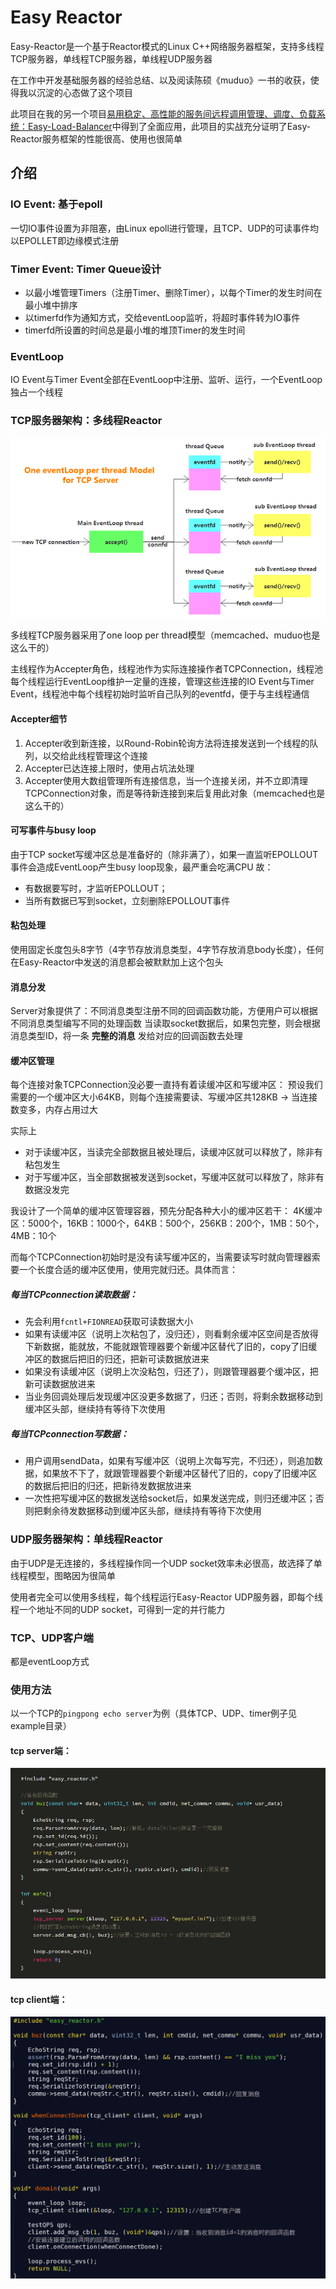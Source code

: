 # Easy Reactor

Easy-Reactor是一个基于Reactor模式的Linux C++网络服务器框架，支持多线程TCP服务器，单线程TCP服务器，单线程UDP服务器

在工作中开发基础服务器的经验总结、以及阅读陈硕《muduo》一书的收获，使得我以沉淀的心态做了这个项目

此项目在我的另一个项目[易用稳定、高性能的服务间远程调用管理、调度、负载系统：Easy-Load-Balancer][1]中得到了全面应用，此项目的实战充分证明了Easy-Reactor服务框架的性能很高、使用也很简单

[1]: https://github.com/LeechanX/Easy-Load-Balancer

## 介绍

### IO Event: 基于epoll

一切IO事件设置为非阻塞，由Linux epoll进行管理，且TCP、UDP的可读事件均以EPOLLET即边缘模式注册

### Timer Event: Timer Queue设计

- 以最小堆管理Timers（注册Timer、删除Timer），以每个Timer的发生时间在最小堆中排序
- 以timerfd作为通知方式，交给eventLoop监听，将超时事件转为IO事件
- timerfd所设置的时间总是最小堆的堆顶Timer的发生时间

### EventLoop

IO Event与Timer Event全部在EventLoop中注册、监听、运行，一个EventLoop独占一个线程

### TCP服务器架构：多线程Reactor

![Multi-Thread-Arch](pictures/multi-thread-arch.png)

多线程TCP服务器采用了one loop per thread模型（memcached、muduo也是这么干的）

主线程作为Accepter角色，线程池作为实际连接操作者TCPConnection，线程池每个线程运行EventLoop维护一定量的连接，管理这些连接的IO Event与Timer Event，线程池中每个线程初始时监听自己队列的eventfd，便于与主线程通信

#### Accepter细节
1. Accepter收到新连接，以Round-Robin轮询方法将连接发送到一个线程的队列，以交给此线程管理这个连接
2. Accepter已达连接上限时，使用占坑法处理
3. Accepter使用大数组管理所有连接信息，当一个连接关闭，并不立即清理TCPConnection对象，而是等待新连接到来后复用此对象（memcached也是这么干的）

#### 可写事件与busy loop
由于TCP socket写缓冲区总是准备好的（除非满了），如果一直监听EPOLLOUT事件会造成EventLoop产生busy loop现象，最严重会吃满CPU
故：
- 有数据要写时，才监听EPOLLOUT；
- 当所有数据已写到socket，立刻删除EPOLLOUT事件

#### 粘包处理
使用固定长度包头8字节（4字节存放消息类型，4字节存放消息body长度），任何在Easy-Reactor中发送的消息都会被默默加上这个包头

#### 消息分发
Server对象提供了：不同消息类型注册不同的回调函数功能，方便用户可以根据不同消息类型编写不同的处理函数
当读取socket数据后，如果包完整，则会根据消息类型ID，将一条 **完整的消息** 发给对应的回调函数去处理

#### 缓冲区管理
每个连接对象TCPConnection没必要一直持有着读缓冲区和写缓冲区：
预设我们需要的一个缓冲区大小64KB，则每个连接需要读、写缓冲区共128KB -> 当连接数变多，内存占用过大

实际上
- 对于读缓冲区，当读完全部数据且被处理后，读缓冲区就可以释放了，除非有粘包发生
- 对于写缓冲区，当全部数据被发送到socket，写缓冲区就可以释放了，除非有数据没发完

我设计了一个简单的缓冲区管理容器，预先分配各种大小的缓冲区若干：
4K缓冲区：5000个，16KB：1000个，64KB：500个，256KB：200个，1MB：50个，4MB：10个

而每个TCPConnection初始时是没有读写缓冲区的，当需要读写时就向管理器索要一个长度合适的缓冲区使用，使用完就归还。具体而言：

##### 每当TCPconnection读取数据：
- 先会利用`fcntl+FIONREAD`获取可读数据大小
- 如果有读缓冲区（说明上次粘包了，没归还），则看剩余缓冲区空间是否放得下新数据，能就放，不能就跟管理器要个新缓冲区替代了旧的，copy了旧缓冲区的数据后把旧的归还，把新可读数据放进来
- 如果没有读缓冲区（说明上次没粘包，归还了），则跟管理器要个缓冲区，把新可读数据放进来
- 当业务回调处理后发现缓冲区没更多数据了，归还；否则，将剩余数据移动到缓冲区头部，继续持有等待下次使用

##### 每当TCPconnection写数据：
- 用户调用sendData，如果有写缓冲区（说明上次每写完，不归还），则追加数据，如果放不下了，就跟管理器要个新缓冲区替代了旧的，copy了旧缓冲区的数据后把旧的归还，把新待发数据放进来
- 一次性把写缓冲区的数据发送给socket后，如果发送完成，则归还缓冲区；否则把剩余待发数据移动到缓冲区头部，继续持有等待下次使用

### UDP服务器架构：单线程Reactor

由于UDP是无连接的，多线程操作同一个UDP socket效率未必很高，故选择了单线程模型，图略因为很简单

使用者完全可以使用多线程，每个线程运行Easy-Reactor UDP服务器，即每个线程一个地址不同的UDP socket，可得到一定的并行能力

### TCP、UDP客户端

都是eventLoop方式

### 使用方法

以一个TCP的`pingpong echo server`为例（具体TCP、UDP、timer例子见example目录）

#### tcp server端：
![Server-Example](pictures/server-example.png)

#### tcp client端：
![Client-Example](pictures/client-example.png)
